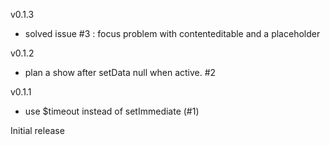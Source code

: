 
v0.1.3
- solved issue #3 : focus problem with contenteditable and a placeholder

v0.1.2
- plan a show after setData null when active. #2

v0.1.1
- use $timeout instead of setImmediate (#1)

Initial release
